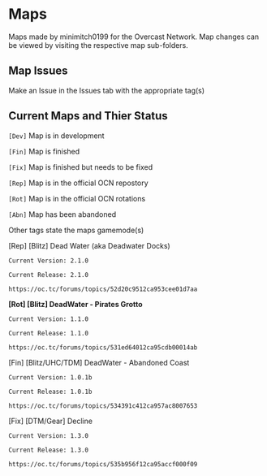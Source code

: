 **Maps**
====

Maps made by minimitch0199 for the Overcast Network.
Map changes can be viewed by visiting the respective map sub-folders.

Map Issues
---
Make an Issue in the Issues tab with the appropriate tag(s)

Current Maps and Thier Status
---
`[Dev]` Map is in development

`[Fin]` Map is finished

`[Fix]` Map is finished but needs to be fixed

`[Rep]` Map is in the official OCN repostory

`[Rot]` Map is in the official OCN rotations

`[Abn]` Map has been abandoned

Other tags state the maps gamemode(s)

[Rep] [Blitz] Dead Water (aka Deadwater Docks)

`Current Version: 2.1.0` 

`Current Release: 2.1.0`

```
https://oc.tc/forums/topics/52d20c9512ca953cee01d7aa
```

**[Rot] [Blitz] DeadWater - Pirates Grotto** 

`Current Version: 1.1.0`

`Current Release: 1.1.0`

```
https://oc.tc/forums/topics/531ed64012ca95cdb00014ab
```

[Fin] [Blitz/UHC/TDM] DeadWater - Abandoned Coast 

`Current Version: 1.0.1b`

`Current Release: 1.0.1b`

```
https://oc.tc/forums/topics/534391c412ca957ac8007653
```

[Fix] [DTM/Gear] Decline 

`Current Version: 1.3.0`

`Current Release: 1.3.0`

```
https://oc.tc/forums/topics/535b956f12ca95accf000f09
```
